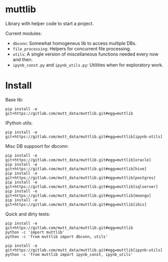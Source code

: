 # muttlib

Library with helper code to start a project.

Current modules:
- `dbconn`: Somewhat homogeneus lib to access multiple DBs.
- `file_processing`: Helpers for concurrent file processing.
- `utils`: A single version of miscellaneous functions needed every now and then.
- `ipynb_const.py` and `ipynb_utils.py`: Utilities when for exploratory work.


# Install
Base lib:
```
pip install -e git+https://gitlab.com/mutt_data/muttlib.git#egg=muttlib
```

IPython utils:
```
pip install -e git+https://gitlab.com/mutt_data/muttlib.git#egg=muttlib[ipynb-utils]
```

Misc DB suppoort for dbconn:
```
pip install -e git+https://gitlab.com/mutt_data/muttlib.git#egg=muttlib[oracle]
pip install -e git+https://gitlab.com/mutt_data/muttlib.git#egg=muttlib[hive]
pip install -e git+https://gitlab.com/mutt_data/muttlib.git#egg=muttlib[postgres]
pip install -e git+https://gitlab.com/mutt_data/muttlib.git#egg=muttlib[sqlserver]
pip install -e git+https://gitlab.com/mutt_data/muttlib.git#egg=muttlib[moongo]
pip install -e git+https://gitlab.com/mutt_data/muttlib.git#egg=muttlib[ibis]
```


Quick and dirty tests:
```
pip install -e git+https://gitlab.com/mutt_data/muttlib.git#egg=muttlib
python -c 'import muttlib'
python -c 'from muttlib import dbconn, utils'

pip install -e git+https://gitlab.com/mutt_data/muttlib.git#egg=muttlib[ipynb-utils]
python -c 'from muttlib import ipynb_const, ipynb_utils'
```
